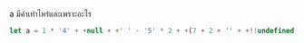 a มีค่าเท่าไหร่และเพราะอะไร

```js
let a = 1 * '4' + +null + +' ' - '5' * 2 + +(7 + 2 + '' + +!!undefined);
```